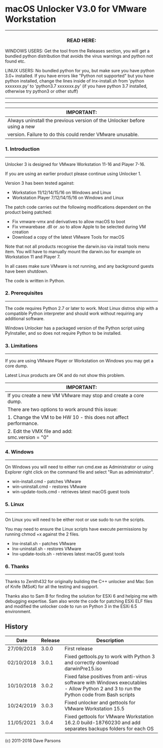 macOS Unlocker V3.0 for VMware Workstation
==========================================

**************************************************************
### <center>READ HERE:</center>

WINDOWS USERS: Get the tool from the Releases section, you will get a bundled python distribution that avoids the virus warnings and python not found etc.

LINUX USERS: No bundled python for you, but make sure you have python 3.0+ installed. If you have errors like "Python not supported" but you have python installed, change the lines inside of lnx-install.sh from 'python xxxxxxx.py' to 'python3.7 xxxxxxx.py' (if you have python 3.7 installed, otherwise try python3 or other stuff)

**************************************************************
**************************************************************


| IMPORTANT:
| ---
| Always uninstall the previous version of the Unlocker before using a new
| version. Failure to do this could render VMware unusable.


### 1. Introduction
---------------

Unlocker 3 is designed for VMware Workstation 11-16 and Player 7-16.

If you are using an earlier product please continue using Unlocker 1.

Version 3 has been tested against:

* Workstation 11/12/14/15/16 on Windows and Linux
* Workstation Player 7/12/14/15/16 on Windows and Linux

The patch code carries out the following modifications dependent on the product
being patched:

* Fix vmware-vmx and derivatives to allow macOS to boot
* Fix vmwarebase .dll or .so to allow Apple to be selected during VM creation
* Download a copy of the latest VMware Tools for macOS

Note that not all products recognise the darwin.iso via install tools menu item.
You will have to manually mount the darwin.iso for example on Workstation 11 and Player 7.

In all cases make sure VMware is not running, and any background guests have
been shutdown.

The code is written in Python.

### 2. Prerequisites
----------------

The code requires Python 2.7 or later to work. Most Linux distros ship with a compatible
Python interpreter and should work without requiring any additional software.

Windows Unlocker has a packaged version of the Python script using PyInstaller, 
and so does not require Python to be installed.

### 3. Limitations
--------------

If you are using VMware Player or Workstation on Windows you may get a core dump.

Latest Linux products are OK and do not show this problem.

| IMPORTANT:
| ---
| If you create a new VM VMware may stop and create a core dump.
| There are two options to work around this issue:
| 1. Change the VM to be HW 10 - this does not affect performance.
| 2. Edit the VMX file and add:<br/>smc.version = "0"


### 4. Windows
----------
On Windows you will need to either run cmd.exe as Administrator or using
Explorer right click on the command file and select "Run as administrator".

- win-install.cmd - patches VMware
- win-uninstall.cmd - restores VMware
- win-update-tools.cmd - retrieves latest macOS guest tools

### 5. Linux
---------
On Linux you will need to be either root or use sudo to run the scripts.

You may need to ensure the Linux scripts have execute permissions
by running chmod +x against the 2 files.

- lnx-install.sh   - patches VMware
- lnx-uninstall.sh - restores VMware
- lnx-update-tools.sh - retrieves latest macOS guest tools
   
### 6. Thanks
---------

Thanks to Zenith432 for originally building the C++ unlocker and Mac Son of Knife
(MSoK) for all the testing and support.

Thanks also to Sam B for finding the solution for ESXi 6 and helping me with
debugging expertise. Sam also wrote the code for patching ESXi ELF files and
modified the unlocker code to run on Python 3 in the ESXi 6.5 environment.


History
-------

| Date | Release | Description
| --- | --- | ---
| 27/09/2018 | 3.0.0 | First release
| 02/10/2018 | 3.0.1 | Fixed gettools.py to work with Python 3 and correctly download darwinPre15.iso
| 10/10/2018 | 3.0.2 | Fixed false positives from anti-virus software with Windows executables<br/>- Allow Python 2 and 3 to run the Python code from Bash scripts
| 10/24/2019 | 3.0.3 | Fixed unlocker and gettools for VMware Workstation 15.5
| 11/05/2021 | 3.0.4 | Fixed gettools for VMware Workstation 16.2.0 build-18760230 and add separates backups folders for each OS

(c) 2011-2018 Dave Parsons
